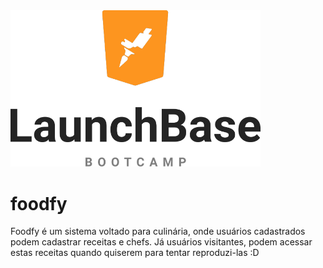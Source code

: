 <div align=”center”>
  <img align=”right” alt="Launchbase" src="/public/assets/LaunchBase.png" width="400" style="max-width:100%;">
</div>

# foodfy

Foodfy é um sistema voltado para culinária, onde usuários cadastrados podem cadastrar receitas e chefs. 
Já usuários visitantes, podem acessar estas receitas quando quiserem para tentar reproduzi-las :D 
